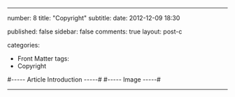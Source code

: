 ---

number: 8
title: "Copyright"
subtitle: 
date: 2012-12-09 18:30

published: false
sidebar: false
comments: true
layout: post-c

categories:
- Front Matter
tags:
- Copyright


#----- Article Introduction -----#
#----- Image -----#

---